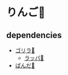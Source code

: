 # りんご🍎

## dependencies

- [ゴリラ🦍](https://github.com/miyako/Gorilla)
  - [ラッパ🎺](https://github.com/miyako/Trumpet)
- [ぱんだ🐼](https://github.com/miyako/Panda)
